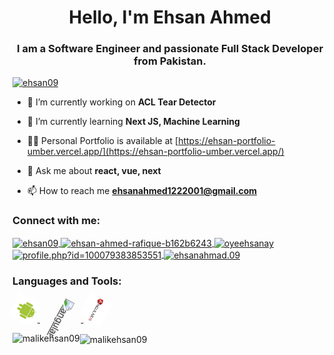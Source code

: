 <h1 align="center">Hello, I'm Ehsan Ahmed</h1>
<h3 align="center">I am a Software Engineer and passionate Full Stack Developer from Pakistan.</h3>

<p align="left">
    <a href="https://twitter.com/ehsan09" target="blank">
        <img src="https://img.shields.io/twitter/follow/ehsan09?logo=twitter&style=for-the-badge" alt="ehsan09" />
    </a>
</p>

- 🔭 I’m currently working on **ACL Tear Detector**

- 🌱 I’m currently learning **Next JS, Machine Learning**

- 👨‍💻 Personal Portfolio is available at [https://ehsan-portfolio-umber.vercel.app/](https://ehsan-portfolio-umber.vercel.app/)

- 💬 Ask me about **react, vue, next**

- 📫 How to reach me **ehsanahmed1222001@gmail.com**

<h3 align="left">Connect with me:</h3>
<p align="left">
    <a href="https://twitter.com/ehsan09" target="blank">
        <img align="center" src="https://raw.githubusercontent.com/rahuldkjain/github-profile-readme-generator/master/src/images/icons/Social/twitter.svg" alt="ehsan09" height="30" width="40" style="animation: bounce 2s infinite;" />
    </a>
    <a href="https://linkedin.com/in/ehsan-ahmed-rafique-b162b6243" target="blank">
        <img align="center" src="https://raw.githubusercontent.com/rahuldkjain/github-profile-readme-generator/master/src/images/icons/Social/linked-in-alt.svg" alt="ehsan-ahmed-rafique-b162b6243" height="30" width="40" style="animation: bounce 2s infinite;" />
    </a>
    <a href="https://kaggle.com/oyeehsanay" target="blank">
        <img align="center" src="https://raw.githubusercontent.com/rahuldkjain/github-profile-readme-generator/master/src/images/icons/Social/kaggle.svg" alt="oyeehsanay" height="30" width="40" style="animation: bounce 2s infinite;" />
    </a>
    <a href="https://fb.com/profile.php?id=100079383853551" target="blank">
        <img align="center" src="https://raw.githubusercontent.com/rahuldkjain/github-profile-readme-generator/master/src/images/icons/Social/facebook.svg" alt="profile.php?id=100079383853551" height="30" width="40" style="animation: bounce 2s infinite;" />
    </a>
    <a href="https://instagram.com/ehsanahmad.09" target="blank">
        <img align="center" src="https://raw.githubusercontent.com/rahuldkjain/github-profile-readme-generator/master/src/images/icons/Social/instagram.svg" alt="ehsanahmad.09" height="30" width="40" style="animation: bounce 2s infinite;" />
    </a>
</p>

<h3 align="left">Languages and Tools:</h3>
<p align="left">
    <a href="https://developer.android.com" target="_blank" rel="noreferrer">
        <img src="https://raw.githubusercontent.com/devicons/devicon/master/icons/android/android-original-wordmark.svg" alt="android" width="40" height="40" style="animation: spin 5s linear infinite;" />
    </a>
    <a href="https://angular.io" target="_blank" rel="noreferrer">
        <img src="https://angular.io/assets/images/logos/angular/angular.svg" alt="angular" width="40" height="40" style="animation: spin 5s linear infinite;" />
    </a>
    <a href="https://angular.io" target="_blank" rel="noreferrer">
        <img src="https://raw.githubusercontent.com/devicons/devicon/master/icons/angularjs/angularjs-original-wordmark.svg" alt="angularjs" width="40" height="40" style="animation: spin 5s linear infinite;" />
    </a>
    <!-- Add more icons as needed -->
</p>

<!-- GitHub Stats with Dark Background -->
<p>
    <img align="left" src="https://github-readme-stats.vercel.app/api/top-langs?username=malikehsan09&show_icons=true&locale=en&layout=compact&bg_color=000000&text_color=ffffff" alt="malikehsan09" />
</p>

<p>
    <img align="center" src="https://github-readme-stats.vercel.app/api?username=malikehsan09&show_icons=true&locale=en&bg_color=000000&text_color=ffffff" alt="malikehsan09" />
</p>

<style>
@keyframes bounce {
  0%, 20%, 50%, 80%, 100% {
    transform: translateY(0);
  }
  40% {
    transform: translateY(-15px);
  }
  60% {
    transform: translateY(-10px);
  }
}

@keyframes spin {
  from {
    transform: rotate(0deg);
  }
  to {
    transform: rotate(360deg);
  }
}
</style>
